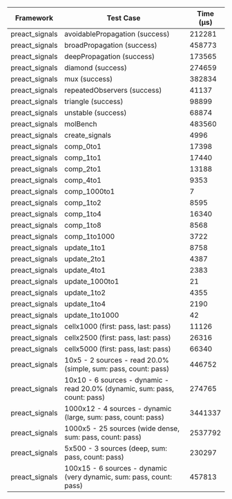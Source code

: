 | Framework | Test Case | Time (μs) |
| --- | --- | --- |
| preact_signals | avoidablePropagation (success) | 212281 |
| preact_signals | broadPropagation (success) | 458773 |
| preact_signals | deepPropagation (success) | 173565 |
| preact_signals | diamond (success) | 274659 |
| preact_signals | mux (success) | 382834 |
| preact_signals | repeatedObservers (success) | 41137 |
| preact_signals | triangle (success) | 98899 |
| preact_signals | unstable (success) | 68874 |
| preact_signals | molBench | 483560 |
| preact_signals | create_signals | 4996 |
| preact_signals | comp_0to1 | 17398 |
| preact_signals | comp_1to1 | 17440 |
| preact_signals | comp_2to1 | 13188 |
| preact_signals | comp_4to1 | 9353 |
| preact_signals | comp_1000to1 | 7 |
| preact_signals | comp_1to2 | 8595 |
| preact_signals | comp_1to4 | 16340 |
| preact_signals | comp_1to8 | 8568 |
| preact_signals | comp_1to1000 | 3722 |
| preact_signals | update_1to1 | 8758 |
| preact_signals | update_2to1 | 4387 |
| preact_signals | update_4to1 | 2383 |
| preact_signals | update_1000to1 | 21 |
| preact_signals | update_1to2 | 4355 |
| preact_signals | update_1to4 | 2190 |
| preact_signals | update_1to1000 | 42 |
| preact_signals | cellx1000 (first: pass, last: pass) | 11126 |
| preact_signals | cellx2500 (first: pass, last: pass) | 26316 |
| preact_signals | cellx5000 (first: pass, last: pass) | 66340 |
| preact_signals | 10x5 - 2 sources - read 20.0% (simple, sum: pass, count: pass) | 446752 |
| preact_signals | 10x10 - 6 sources - dynamic - read 20.0% (dynamic, sum: pass, count: pass) | 274765 |
| preact_signals | 1000x12 - 4 sources - dynamic (large, sum: pass, count: pass) | 3441337 |
| preact_signals | 1000x5 - 25 sources (wide dense, sum: pass, count: pass) | 2537792 |
| preact_signals | 5x500 - 3 sources (deep, sum: pass, count: pass) | 230297 |
| preact_signals | 100x15 - 6 sources - dynamic (very dynamic, sum: pass, count: pass) | 457813 |
